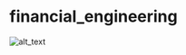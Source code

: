# financial_engineering

![alt_text]([https://www.google.com/url?sa=i&url=https%3A%2F%2Fwww.britannica.com%2Fmoney%2Ftopic%2FNew-York-Stock-Exchange&psig=AOvVaw3OM3nPlFL48s_-zSA7pz7r&ust=1694428434636000&source=images&cd=vfe&opi=89978449&ved=0CBAQjRxqFwoTCIDoovnrn4EDFQAAAAAdAAAAABAb](https://www.google.com/url?sa=i&url=https%3A%2F%2Fwww.nyse.com%2Findex&psig=AOvVaw3OM3nPlFL48s_-zSA7pz7r&ust=1694428434636000&source=images&cd=vfe&opi=89978449&ved=0CBAQjRxqFwoTCIDoovnrn4EDFQAAAAAdAAAAABAi)https://www.google.com/url?sa=i&url=https%3A%2F%2Fwww.nyse.com%2Findex&psig=AOvVaw3OM3nPlFL48s_-zSA7pz7r&ust=1694428434636000&source=images&cd=vfe&opi=89978449&ved=0CBAQjRxqFwoTCIDoovnrn4EDFQAAAAAdAAAAABAi)
